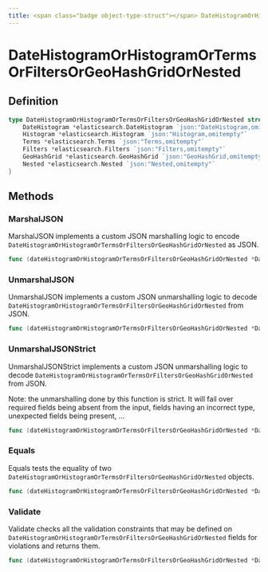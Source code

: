 ```yaml
---
title: <span class="badge object-type-struct"></span> DateHistogramOrHistogramOrTermsOrFiltersOrGeoHashGridOrNested
---
```

# <span class="badge object-type-struct"></span> DateHistogramOrHistogramOrTermsOrFiltersOrGeoHashGridOrNested

## Definition

```go
type DateHistogramOrHistogramOrTermsOrFiltersOrGeoHashGridOrNested struct {
    DateHistogram *elasticsearch.DateHistogram `json:"DateHistogram,omitempty"`
    Histogram *elasticsearch.Histogram `json:"Histogram,omitempty"`
    Terms *elasticsearch.Terms `json:"Terms,omitempty"`
    Filters *elasticsearch.Filters `json:"Filters,omitempty"`
    GeoHashGrid *elasticsearch.GeoHashGrid `json:"GeoHashGrid,omitempty"`
    Nested *elasticsearch.Nested `json:"Nested,omitempty"`
}
```
## Methods

### <span class="badge object-method"></span> MarshalJSON

MarshalJSON implements a custom JSON marshalling logic to encode `DateHistogramOrHistogramOrTermsOrFiltersOrGeoHashGridOrNested` as JSON.

```go
func (dateHistogramOrHistogramOrTermsOrFiltersOrGeoHashGridOrNested *DateHistogramOrHistogramOrTermsOrFiltersOrGeoHashGridOrNested) MarshalJSON() ([]byte, error)
```

### <span class="badge object-method"></span> UnmarshalJSON

UnmarshalJSON implements a custom JSON unmarshalling logic to decode `DateHistogramOrHistogramOrTermsOrFiltersOrGeoHashGridOrNested` from JSON.

```go
func (dateHistogramOrHistogramOrTermsOrFiltersOrGeoHashGridOrNested *DateHistogramOrHistogramOrTermsOrFiltersOrGeoHashGridOrNested) UnmarshalJSON(raw []byte) error
```

### <span class="badge object-method"></span> UnmarshalJSONStrict

UnmarshalJSONStrict implements a custom JSON unmarshalling logic to decode `DateHistogramOrHistogramOrTermsOrFiltersOrGeoHashGridOrNested` from JSON.

Note: the unmarshalling done by this function is strict. It will fail over required fields being absent from the input, fields having an incorrect type, unexpected fields being present, …

```go
func (dateHistogramOrHistogramOrTermsOrFiltersOrGeoHashGridOrNested *DateHistogramOrHistogramOrTermsOrFiltersOrGeoHashGridOrNested) UnmarshalJSONStrict(raw []byte) error
```

### <span class="badge object-method"></span> Equals

Equals tests the equality of two `DateHistogramOrHistogramOrTermsOrFiltersOrGeoHashGridOrNested` objects.

```go
func (dateHistogramOrHistogramOrTermsOrFiltersOrGeoHashGridOrNested *DateHistogramOrHistogramOrTermsOrFiltersOrGeoHashGridOrNested) Equals(other DateHistogramOrHistogramOrTermsOrFiltersOrGeoHashGridOrNested) bool
```

### <span class="badge object-method"></span> Validate

Validate checks all the validation constraints that may be defined on `DateHistogramOrHistogramOrTermsOrFiltersOrGeoHashGridOrNested` fields for violations and returns them.

```go
func (dateHistogramOrHistogramOrTermsOrFiltersOrGeoHashGridOrNested *DateHistogramOrHistogramOrTermsOrFiltersOrGeoHashGridOrNested) Validate() error
```

